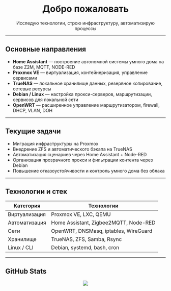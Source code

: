 <h1 align="center">Добро пожаловать</h1>
<p align="center">Исследую технологии, строю инфраструктуру, автоматизирую процессы</p>

---

## Основные направления

- **Home Assistant** — построение автономной системы умного дома на базе Z2M, MQTT, NODE-RED
- **Proxmox VE** — виртуализация, контейнеризация, управление сервисами
- **TrueNAS** — локальное хранилище данных, резервное копирование, сетевые ресурсы
- **Debian / Linux** — настройка прокси-серверов, маршрутизации, сервисов для локальной сети
- **OpenWRT** — расширенное управление маршрутизатором, firewall, DHCP, VLAN, DOH

---

## Текущие задачи

- Миграция инфраструктуры на Proxmox
- Внедрение ZFS и автоматического бэкапа на TrueNAS
- Автоматизация сценариев через Home Assistant + Node-RED
- Организация прозрачного прокси и фильтрации контента через Debian
- Повышение отказоустойчивости и контроль умного дома без облака

---

## Технологии и стек

| Категория         | Технологии                           |
|------------------|--------------------------------------|
| Виртуализация     | Proxmox VE, LXC, QEMU                |
| Автоматизация     | Home Assistant, Zigbee2MQTT, Node-RED |
| Сети              | OpenWRT, DNSMasq, iptables, WireGuard |
| Хранилище         | TrueNAS, ZFS, Samba, Rsync           |
| Linux / CLI       | Debian, systemd, bash, cron          |

---

## GitHub Stats

<p align="center">
  <img src="https://github-readme-stats.vercel.app/api?username=fiass&show_icons=true&hide_title=true&theme=graywhite" />
</p>
